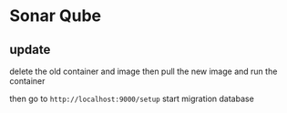 # Sonar Qube

## update

delete the old container and image
then pull the new image and run the container

then go to `http://localhost:9000/setup`
start migration database
